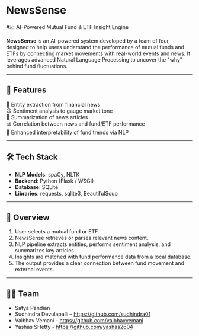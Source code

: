 # NewsSense

#📈 AI-Powered Mutual Fund & ETF Insight Engine

**NewsSense** is an AI-powered system developed by a team of four, designed to help users understand the performance of mutual funds and ETFs by connecting market movements with real-world events and news. It leverages advanced Natural Language Processing to uncover the "why" behind fund fluctuations.

---

## 🚀 Features

🧠 Entity extraction from financial news  
😃 Sentiment analysis to gauge market tone  
📰 Summarization of news articles  
📊 Correlation between news and fund/ETF performance  
🔎 Enhanced interpretability of fund trends via NLP

---

## 🛠️ Tech Stack

- **NLP Models**: spaCy, NLTK
- **Backend**: Python (Flask / WSGI)
- **Database**: SQLite
- **Libraries**: requests, sqlite3, BeautifulSoup

---

## 📸 Overview

1. User selects a mutual fund or ETF.
2. NewsSense retrieves or parses relevant news content.
3. NLP pipeline extracts entities, performs sentiment analysis, and summarizes key articles.
4. Insights are matched with fund performance data from a local database.
5. The output provides a clear connection between fund movement and external events.

---

## 🧑‍💻 Team

- Satya Pandian  
- Sudhindra Devulapalli – https://github.com/sudhindra01 
- Vaibhav Vemani – https://github.com/vaibhavvemani
- Yashas SHetty - https://github.com/yashas2604

